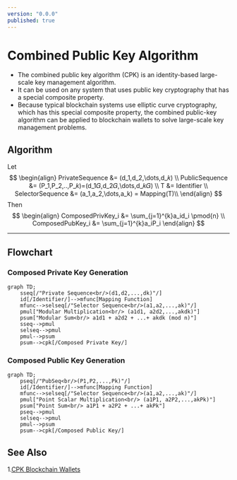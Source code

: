 ```yaml
---
version: "0.0.0"
published: true
---
```

# Combined Public Key Algorithm
- The combined public key algorithm (CPK) is an identity-based large-scale key management algorithm. 
- It can be used on any system that uses public key cryptography that has a special composite property. 
- Because typical blockchain systems use elliptic curve cryptography, which has this special composite property, the combined public-key algorithm can be applied to blockchain wallets to solve large-scale key management problems.

 ## Algorithm
 Let
 $$
\begin{align}
PrivateSequence &= (d_1,d_2,\dots,d_𝑘) \\
PublicSequence &= (P_1,P_2,..,P_𝑘)=(d_1𝐺,d_2𝐺,\dots,d_𝑘𝐺) \\
T &= Identifier \\
SelectorSequence &= (a_1,a_2,\dots,a_k) = Mapping(T)\\
\end{align}
$$
Then
 $$
\begin{align}
ComposedPrivKey_i &= \sum_{j=1}^{k}a_id_i \pmod{n} \\
ComposedPubKey_i &= \sum_{j=1}^{k}a_iP_i
\end{align}
$$


---
## Flowchart
### Composed Private Key Generation
```mermaid
graph TD;
	sseq[/"Private Sequence<br/>(d1,d2,...,dk)"/]
	id[/Identifier/]-->mfunc[Mapping Function]
	mfunc-->selseq[/"Selector Sequence<br/>(a1,a2,...,ak)"/]
	pmul["Modular Multiplication<br/> (a1d1, a2d2,...,akdk)"]
	psum["Modular Sum<br/> a1d1 + a2d2 + ...+ akdk (mod n)"]
	sseq-->pmul
	selseq-->pmul
	pmul-->psum
	psum-->cpk[/Composed Private Key/]
```
### Composed Public Key Generation

```mermaid
graph TD;
	pseq[/"PubSeq<br/>(P1,P2,...,Pk)"/]
	id[/Identifier/]-->mfunc[Mapping Function]
	mfunc-->selseq[/"Selector Sequence<br/>(a1,a2,...,ak)"/]
	pmul["Point Scalar Multiplication<br/> (a1P1, a2P2,...,akPk)"]
	psum["Point Sum<br/> a1P1 + a2P2 + ...+ akPk"]
	pseq-->pmul
	selseq-->pmul
	pmul-->psum
	psum-->cpk[/Composed Public Key/]
```


## See Also
1.[CPK Blockchain Wallets](./CPK%20Blockchai%20Wallets.md)